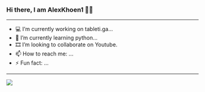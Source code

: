 ### Hi there, I am AlexKhoen1 👋🏻
----------------------------------------------
- 💻 I’m currently working on tableti.ga...
- 🌱 I’m currently learning python...
- 🎞 I’m looking to collaborate on Youtube.
- 📫 How to reach me: ...
- ⚡ Fun fact: ...
----------------------------------------------
<img src="https://github-readme-stats.vercel.app/api?username=AlexKhoen1&&show_icons=true&title_color=ffffff&icon_color=bb2acf&text_color=daf7dc&bg_color=151515">
